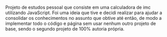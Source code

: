 Projeto de estudos pessoal que consiste em uma calculadora de imc utilizando JavaScript. 
Foi uma ideia que tive e decidi realizar para ajudar a consolidar os conhecimentos no 
assunto que obtive até então, de modo a implementar todo o código e página sem usar 
nenhum outro projeto de base, sendo o segundo projeto de 100% autoria própria.